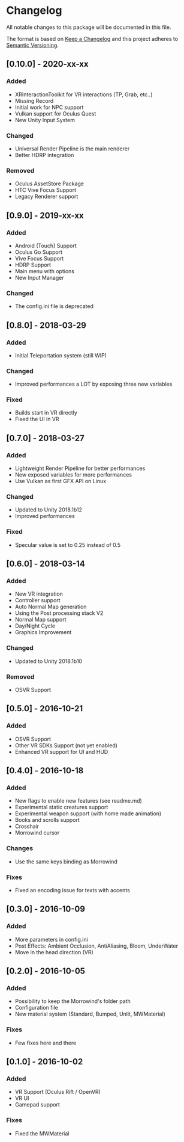 # Changelog
All notable changes to this package will be documented in this file.

The format is based on [Keep a Changelog](http://keepachangelog.com/en/1.0.0/)
and this project adheres to [Semantic Versioning](http://semver.org/spec/v2.0.0.html).

## [0.10.0] - 2020-xx-xx
### Added
- XRInteractionToolkit for VR interactions (TP, Grab, etc..)
- Missing Record
- Initial work for NPC support
- Vulkan support for Oculus Quest
- New Unity Input System
### Changed
- Universal Render Pipeline is the main renderer
- Better HDRP integration
### Removed
- Oculus AssetStore Package
- HTC Vive Focus Support
- Legacy Renderer support

## [0.9.0] - 2019-xx-xx
### Added
- Android (Touch) Support
- Oculus Go Support
- Vive Focus Support
- HDRP Support
- Main menu with options
- New Input Manager
### Changed
- The config.ini file is deprecated

## [0.8.0] - 2018-03-29
### Added
- Initial Teleportation system (still WIP)
### Changed
- Improved performances a LOT by exposing three new variables
### Fixed
- Builds start in VR directly 
- Fixed the UI in VR

## [0.7.0] - 2018-03-27
### Added
- Lightweight Render Pipeline for better performances
- New exposed variables for more performances
- Use Vulkan as first GFX API on Linux
### Changed
- Updated to Unity 2018.1b12
- Improved performances
### Fixed
- Specular value is set to 0.25 instead of 0.5

## [0.6.0] - 2018-03-14
### Added
- New VR integration
- Controller support
- Auto Normal Map generation
- Using the Post processing stack V2
- Normal Map support
- Day/Night Cycle
- Graphics Improvement
### Changed
- Updated to Unity 2018.1b10
### Removed
- OSVR Support

## [0.5.0] - 2016-10-21
### Added
- OSVR Support
- Other VR SDKs Support (not yet enabled)
- Enhanced VR support for UI and HUD

## [0.4.0] - 2016-10-18
### Added
- New flags to enable new features (see readme.md)
- Experimental static creatures support
- Experimental weapon support (with home made animation)
- Books and scrolls support
- Crosshair
- Morrowind cursor
### Changes
- Use the same keys binding as Morrowind
### Fixes
- Fixed an encoding issue for texts with accents

## [0.3.0] - 2016-10-09
### Added
- More parameters in config.ini
- Post Effects: Ambient Occlusion, AntiAliasing, Bloom, UnderWater
- Move in the head direction (VR)

## [0.2.0] - 2016-10-05
### Added
- Possibility to keep the Morrowind's folder path
- Configuration file
- New material system (Standard, Bumped, Unlit, MWMaterial)
### Fixes
- Few fixes here and there

## [0.1.0] - 2016-10-02
### Added
- VR Support (Oculus Rift / OpenVR)
- VR UI
- Gamepad support
### Fixes
- Fixed the MWMaterial